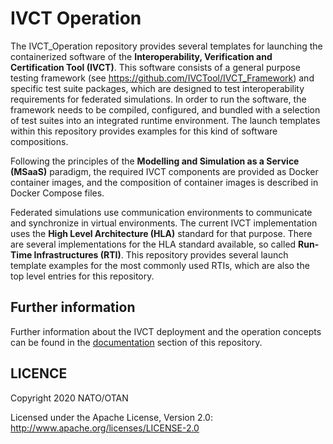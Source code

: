 # IVCT Operation

The IVCT_Operation repository provides several templates for launching the containerized software of the **Interoperability, Verification and Certification Tool (IVCT)**. This software consists of a general purpose testing framework (see https://github.com/IVCTool/IVCT_Framework) and specific test suite packages, which are designed to test interoperability requirements for federated simulations. In order to run the software, the framework needs to be compiled, configured, and bundled with a selection of test suites into an integrated runtime environment. The launch templates within this repository provides examples for this kind of software compositions.

Following the principles of the **Modelling and Simulation as a Service (MSaaS)** paradigm, the required IVCT components are provided as Docker container images, and the composition of container images is described in Docker Compose files.

Federated simulations use communication environments to communicate and synchronize in virtual environments. The current IVCT implementation uses the **High Level Architecture (HLA)** standard for that purpose. There are several implementations for the HLA standard available, so called **Run-Time Infrastructures (RTI)**. This repository provides several launch template examples for the most commonly used RTIs, which are also the top level entries for this repository.

## Further information

Further information about the IVCT deployment and the operation concepts can be found in the [documentation](docs/src/home.adoc) section of this repository.


## LICENCE

Copyright 2020 NATO/OTAN

Licensed under the Apache License, Version 2.0: http://www.apache.org/licenses/LICENSE-2.0
